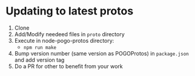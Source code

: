 # Updating to latest protos

1. Clone
1. Add/Modify needeed files in `proto` directory
3. Execute in node-pogo-protos directory:
    - `npm run make`
4. Bump version number (same version as POGOProtos) in `package.json` and add version tag
5. Do a PR for other to benefit from your work

